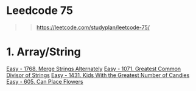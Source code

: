 # Leedcode 75 
>> https://leetcode.com/studyplan/leetcode-75/

# 1. Array/String
[Easy - 1768. Merge Strings Alternately](https://leetcode.com/problems/merge-strings-alternately/description/?envType=study-plan-v2&envId=leetcode-75)
[Easy - 1071. Greatest Common Divisor of Strings](https://leetcode.com/problems/greatest-common-divisor-of-strings/description/?envType=study-plan-v2&envId=leetcode-75)
[Easy - 1431. Kids With the Greatest Number of Candies](https://leetcode.com/problems/kids-with-the-greatest-number-of-candies/description/?envType=study-plan-v2&envId=leetcode-75)
[Easy - 605. Can Place Flowers](https://leetcode.com/problems/can-place-flowers/description/?envType=study-plan-v2&envId=leetcode-75)